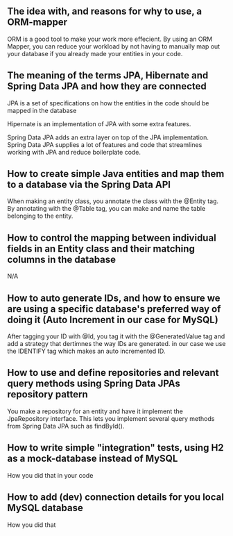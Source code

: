 ## The idea with, and reasons for why to use, a ORM-mapper
 ORM is a good tool to make your work more effecient. By using an ORM Mapper, you can reduce your workload by not having to manually map out your database if you already made your entities in your code.
   
## The meaning of the terms JPA, Hibernate and Spring Data JPA and how they are connected
   JPA is a set of specifications on how the entities in the code should be mapped in the database

   Hipernate is an implementation of JPA with some extra features.

   Spring Data JPA adds an extra layer on top of the JPA implementation. Spring Data JPA supplies a lot of features and code that streamlines working with JPA and reduce boilerplate code.
   
## How to create simple Java entities and map them to a database via the Spring Data API
   When making an entity class, you annotate the class with the @Entity tag. By annotating with the @Table tag, you can make and name the table belonging to the entity.
   
## How to control the mapping between individual fields in an Entity class and their matching columns in the database
   N/A
   
## How to auto generate IDs, and how to ensure we are using  a specific database's preferred way of doing it (Auto Increment in our case for  MySQL)
   After tagging your ID with @Id, you tag it with the @GeneratedValue tag and add a strategy that dertimnes the way IDs are generated. in our case we use the IDENTIFY tag which makes an auto incremented ID.
   
## How to use and define repositories and relevant query methods using Spring Data JPAs repository pattern
   You make a repository for an entity and have it implement the JpaRepository interface. This lets you implement several query methods from Spring Data JPA such as findById().
   
## How to write simple "integration" tests, using H2 as a mock-database instead of MySQL
   How you did that in your code
   
## How to add (dev) connection details for you local MySQL database
   How you did that
